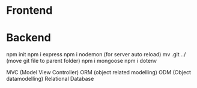# Frontend

# Backend

npm init
npm i express
npm i nodemon (for server auto reload)
mv .git ../ (move git file to parent folder)
npm i mongoose
npm i dotenv

MVC (Model View Controller)
ORM (object related modelling)
ODM (Object datamodelling)
Relational Database

